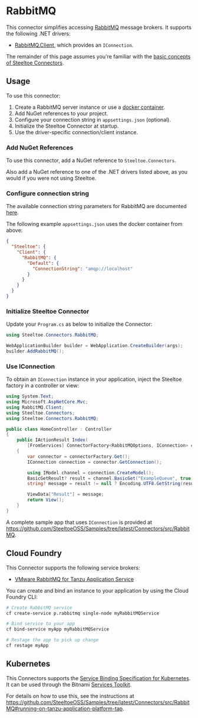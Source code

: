 # RabbitMQ

This connector simplifies accessing [RabbitMQ](https://www.rabbitmq.com/) message brokers.
It supports the following .NET drivers:
- [RabbitMQ.Client](https://www.nuget.org/packages/RabbitMQ.Client), which provides an `IConnection`.

The remainder of this page assumes you're familiar with the [basic concepts of Steeltoe Connectors](./usage.md).

## Usage

To use this connector:

1. Create a RabbitMQ server instance or use a [docker container](https://github.com/SteeltoeOSS/Samples/blob/main/CommonTasks.md#rabbitmq).
1. Add NuGet references to your project.
1. Configure your connection string in `appsettings.json` (optional).
1. Initialize the Steeltoe Connector at startup.
1. Use the driver-specific connection/client instance.

### Add NuGet References

To use this connector, add a NuGet reference to `Steeltoe.Connectors`.

Also add a NuGet reference to one of the .NET drivers listed above, as you would if you were not using Steeltoe.

### Configure connection string

The available connection string parameters for RabbitMQ are documented [here](https://www.rabbitmq.com/uri-spec.html).

The following example `appsettings.json` uses the docker container from above:

```json
{
  "Steeltoe": {
    "Client": {
      "RabbitMQ": {
        "Default": {
          "ConnectionString": "amqp://localhost"
        }
      }
    }
  }
}
```

### Initialize Steeltoe Connector

Update your `Program.cs` as below to initialize the Connector:

```c#
using Steeltoe.Connectors.RabbitMQ;

WebApplicationBuilder builder = WebApplication.CreateBuilder(args);
builder.AddRabbitMQ();
```

### Use IConnection

To obtain an `IConnection` instance in your application, inject the Steeltoe factory in a controller or view:

```csharp
using System.Text;
using Microsoft.AspNetCore.Mvc;
using RabbitMQ.Client;
using Steeltoe.Connectors;
using Steeltoe.Connectors.RabbitMQ;

public class HomeController : Controller
{
    public IActionResult Index(
        [FromServices] ConnectorFactory<RabbitMQOptions, IConnection> connectorFactory)
    {
        var connector = connectorFactory.Get();
        IConnection connection = connector.GetConnection();

        using IModel channel = connection.CreateModel();
        BasicGetResult? result = channel.BasicGet("ExampleQueue", true);
        string? message = result != null ? Encoding.UTF8.GetString(result.Body.ToArray()) : null;

        ViewData["Result"] = message;
        return View();
    }
}
```

A complete sample app that uses `IConnection` is provided at https://github.com/SteeltoeOSS/Samples/tree/latest/Connectors/src/RabbitMQ.

## Cloud Foundry

This Connector supports the following service brokers:
- [VMware RabbitMQ for Tanzu Application Service](https://docs.vmware.com/en/VMware-RabbitMQ-for-Tanzu-Application-Service/2.2/tanzu-rmq/GUID-index.html)

You can create and bind an instance to your application by using the Cloud Foundry CLI:

```bash
# Create RabbitMQ service
cf create-service p.rabbitmq single-node myRabbitMQService

# Bind service to your app
cf bind-service myApp myRabbitMQService

# Restage the app to pick up change
cf restage myApp
```

## Kubernetes

This Connectors supports the [Service Binding Specification for Kubernetes](https://github.com/servicebinding/spec).
It can be used through the Bitnami [Services Toolkit](https://docs.vmware.com/en/VMware-Tanzu-Application-Platform/1.5/tap/services-toolkit-install-services-toolkit.html).

For details on how to use this, see the instructions at https://github.com/SteeltoeOSS/Samples/tree/latest/Connectors/src/RabbitMQ#running-on-tanzu-application-platform-tap.
